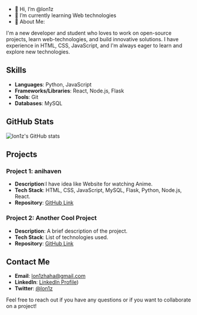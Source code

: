 - 👋 Hi, I’m @lon1z
- 🌱 I’m currently learning Web technologies
- 👀 About Me:

I'm a new developer and student who loves to work on open-source projects, learn web-technologies, and build innovative solutions. 
I have experience in HTML, CSS, JavaScript, and I'm always eager to learn and explore new technologies.

## Skills

- **Languages**: Python, JavaScript
- **Frameworks/Libraries**: React, Node.js, Flask
- **Tools**: Git
- **Databases**: MySQL

## GitHub Stats

![lon1z's GitHub stats](https://github-readme-stats.vercel.app/api?username=lon1z&show_icons=true&theme=radical)

## Projects

### Project 1: anihaven
- **Description**:I have idea like Website for watching Anime.
- **Tech Stack**: HTML, CSS, JavaScript, MySQL, Flask, Python, Node.js, React.
- **Repository**: [GitHub Link](https://github.com/lon1z/awesome-project)

### Project 2: Another Cool Project
- **Description**: A brief description of the project.
- **Tech Stack**: List of technologies used.
- **Repository**: [GitHub Link](https://github.com/lon1z/another-cool-project)

## Contact Me

- **Email**: [lon1zhaha@gmail.com](mailto:lon1zhaha@gmail.com)
- **LinkedIn**: [LinkedIn Profile](https://www.linkedin.com/in/%D0%B8%D0%B2%D0%B0%D0%BD-%D0%BD%D0%B5%D0%B4%D0%B7%D0%B2%D0%B5%D1%86%D0%BA%D0%B8%D0%B9-a916b9355/))
- **Twitter**: [@lon1z](https://twitter.com/lon1z)

Feel free to reach out if you have any questions or if you want to collaborate on a project!
<!---
lon1z/lon1z is a ✨ special ✨ repository because its `README.md` (this file) appears on your GitHub profile.
You can click the Preview link to take a look at your changes.
--->

